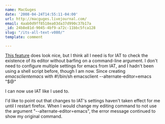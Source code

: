```yaml
---
name: MacGuges
date: '2008-04-24T14:55:11-04:00'
url: http://macguges.livejournal.com/
email: 4aab0d9ff8518ea03da37d990c37b17a
_id: 24b8e81d-9045-4bf9-a72c-11bbc5fca128
slug: "/its-all-text-v080/"
template: comment

---
```


<a href="http://trac.gerf.org/itsalltext/ticket/4" rel="nofollow">This feature</a> does look nice, but I think all I need is for IAT to check the existence of its editor without barfing on a command-line argument.  I don't need to configure multiple settings for emacs from IAT, and I hadn't been using a shell script before, though I am now.  Since creating <em>emacsclientemacs</em> with 
  #!/bin/sh
  emacsclient --alternate-editor=emacs "$@"
  
I can now use IAT like I used to.

I'd like to point out that changes to IAT's settings haven't taken effect for me until I restart firefox.  When I would change my editing command to not use the argument "--alternate-editor=emacs", the error message continued to show my original command.
